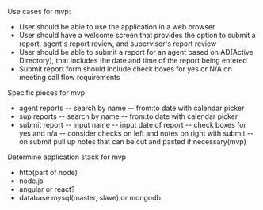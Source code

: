 Use cases for mvp:

- User should be able to use the application in a web browser
- User should have a welcome screen that provides the option to submit a report, agent's report review, and supervisor's report review
- User should be able to submit a report for an agent based on AD(Active Directory), that includes the date and time of the report being entered
- Submit report form should include check boxes for yes or N/A on meeting call flow requirements

Specific pieces for mvp
- agent reports
-- search by name
-- from:to date with calendar picker
- sup reports
-- search by name
-- from:to date with calendar picker
- submit report
-- input name
-- input date of report
-- check boxes for yes and n/a
-- consider checks on left and notes on right with submit
-- on submit pull up notes that can be cut and pasted if necessary(mvp)

Determine application stack for mvp
- http(part of node)
- node.js
- angular or react?
- database mysql(master, slave) or mongodb
